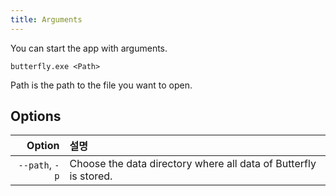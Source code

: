 ```yaml
---
title: Arguments
---
```


You can start the app with arguments.

`butterfly.exe <Path>`

Path is the path to the file you want to open.

## Options

|         Option | 설명                                                                               |
| -------------: | :------------------------------------------------------------------------------- |
| `--path`, `-p` | Choose the data directory where all data of Butterfly is stored. |
